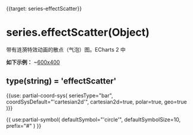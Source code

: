 
{{target: series-effectScatter}}

# series.effectScatter(Object)

带有涟漪特效动画的散点（气泡）图。ECharts 2 中

**如下示例：**
~[600x400](${galleryViewPath}effectScatter-map&edit=1&reset=1)

## type(string) = 'effectScatter'

{{use: partial-coord-sys(
    seriesType="bar",
    coordSysDefault="'cartesian2d'",
    cartesian2d=true,
    polar=true,
    geo=true
)}}

{{ use:partial-symbol(
    defaultSymbol="'circle'",
    defaultSymbolSize=10,
    prefix="#"
) }}
